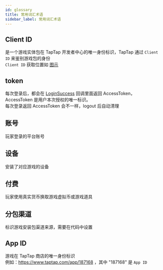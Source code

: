 ```yaml
---
id: glossary
title: 常用词汇术语
sidebar_label: 常用词汇术语
---
```



## Client ID
是一个游戏实体包在 TapTap 开发者中心的唯一身份标识，TapTap 通过 `Client ID` 来鉴别游戏包的身份  
`Client ID` 获取位置如 [图示](/img/tap_clientid.png)  
## token
每次登录后，都会在 [LoginSuccess](/2.x/sdk#登录回调) 回调里面返回 AccessToken， AccessToken 是用户本次授权的唯一标识。  
每次登录返回 AccessToken 会不一样，logout 后自动清理

## 账号
玩家登录的平台账号
## 设备
安装了对应游戏的设备
## 付费
玩家使用真实货币换取游戏虚拟币或游戏道具
## 分包渠道
标识游戏安装包渠道来源，需要在代码中设置

## App ID
游戏在 TapTap 商店的唯一身份标识  
例如：https://www.taptap.com/app/187168 ，其中 "187168" 是 `App ID`
